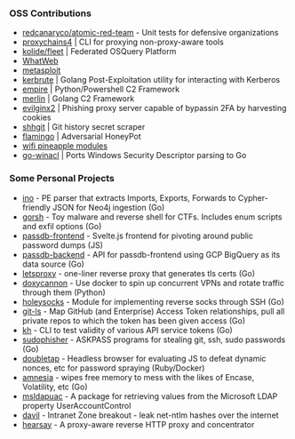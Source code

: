### OSS Contributions

- [redcanaryco/atomic-red-team](https://github.com/redcanaryco/atomic-red-team/pulls?q=is%3Apr+author%3Aaudibleblink) - Unit tests for defensive organizations
- [proxychains4](https://github.com/haad/proxychains/commits?author=audibleblink) | CLI for proxying non-proxy-aware tools
- [kolide/fleet](https://github.com/kolide/fleet/commits?author=audibleblink) | Federated OSQuery Platform
- [WhatWeb](https://github.com/urbanadventurer/WhatWeb/commits/bind-interface?author=audibleblink)
- [metasploit](https://github.com/rapid7/metasploit-framework/commits?author=audibleblink)
- [kerbrute](https://github.com/ropnop/kerbrute/commits/master?author=audibleblink) | Golang Post-Exploitation utility for interacting with Kerberos 
- [empire](https://github.com/BC-SECURITY/Empire/blob/9259e5106986847d2bb770c4289c0c0f1adf2344/changelog#L384) | Python/Powershell C2 Framework
- [merlin](https://github.com/Ne0nd0g/merlin/commits?author=audibleblink) | Golang C2 Framework
- [evilginx2](https://github.com/kgretzky/evilginx2/commits?author=audibleblink) | Phishing proxy server capable of bypassin 2FA by harvesting cookies
- [shhgit](https://github.com/eth0izzle/shhgit/commits?author=audibleblink) | Git history secret scraper
- [flamingo](https://github.com/atredispartners/flamingo/commits?author=audibleblink) | Adversarial HoneyPot
- [wifi pineapple modules](https://github.com/hak5/wifipineapple-modules)
- [go-winacl](https://github.com/kgoins/go-winacl/commits?author=audibleblink) | Ports Windows Security Descriptor parsing to Go


### Some Personal Projects
- [ino](https://github.com/audibleblink/ino) - PE parser that extracts Imports, Exports, Forwards to Cypher-friendly JSON for Neo4j ingestion (Go)
- [gorsh](https://github.com/audibleblink/gorsh) - Toy malware and reverse shell for CTFs. Includes enum scripts and exfil options (Go)
- [passdb-frontend](https://github.com/audibleblink/passdb-frontend) - Svelte.js frontend for pivoting around public password dumps (JS)
- [passdb-backend](https://github.com/audibleblink/passdb-backend) - API for passdb-frontend using GCP BigQuery as its data source (Go)
- [letsproxy](https://github.com/audibleblink/letsproxy) - one-liner reverse proxy that generates tls certs (Go)
- [doxycannon](https://github.com/audibleblink/doxycannon) - Use docker to spin up concurrent VPNs and rotate traffic through them (Python)
- [holeysocks](https://github.com/audibleblink/holeysocks) - Module for implementing reverse socks through SSH (Go)
- [git-ls](https://github.com/audibleblink/git-ls) - Map GitHub (and Enterprise) Access Token relationships, pull all private repos to which the token has been given access (Go)
- [kh](https://github.com/audibleblink/kh) - CLI to test validity of various API service tokens (Go)
- [sudophisher](https://github.com/audibleblink/sudophisher) - ASKPASS programs for stealing git, ssh, sudo passwords (Go)
- [doubletap](https://github.com/audibleblink/doubletap) - Headless browser for evaluating JS to defeat dynamic nonces, etc for password spraying (Ruby/Docker)
- [amnesia](https://github.com/audibleblink/amnesia) - wipes free memory to mess with the likes of Encase, Volatility, etc (Go)
- [msldapuac](https://github.com/audibleblink/msldapuac) - A package for retrieving values from the Microsoft LDAP property UserAccountControl
- [davil](https://github.com/audibleblink/davil) - Intranet Zone breakout - leak net-ntlm hashes over the internet
- [hearsay](https://github.com/audibleblink/hearsay) - A proxy-aware reverse HTTP proxy and concentrator

